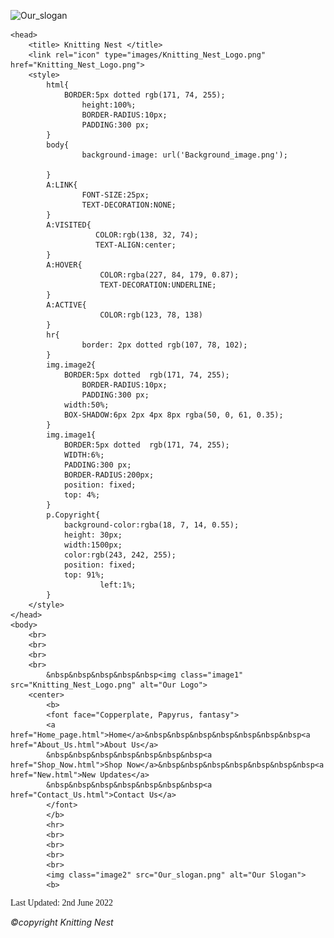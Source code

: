![Our_slogan](https://user-images.githubusercontent.com/73990796/171986710-8c7814df-8e2c-479b-9107-9e5b784576bf.png)
<!DOCTYPE html>
	<head>
		<title> Knitting Nest </title>
		<link rel="icon" type="images/Knitting_Nest_Logo.png" href="Knitting_Nest_Logo.png">
		<style>
			html{
				BORDER:5px dotted rgb(171, 74, 255);
    				height:100%;
     				BORDER-RADIUS:10px;
     				PADDING:300 px;
			}
			body{
         			background-image: url('Background_image.png');

			}
			A:LINK{
            		FONT-SIZE:25px; 
            		TEXT-DECORATION:NONE;
			}
			A:VISITED{
                       COLOR:rgb(138, 32, 74);
                       TEXT-ALIGN:center;
			}
			A:HOVER{
                		COLOR:rgba(227, 84, 179, 0.87);
                		TEXT-DECORATION:UNDERLINE;
			}
			A:ACTIVE{
                		COLOR:rgb(123, 78, 138)
			}
			hr{
    				border: 2px dotted rgb(107, 78, 102);
			}
			img.image2{
				BORDER:5px dotted  rgb(171, 74, 255);
     				BORDER-RADIUS:10px;
     				PADDING:300 px;
				width:50%;
				BOX-SHADOW:6px 2px 4px 8px rgba(50, 0, 61, 0.35);
			}
			img.image1{
				BORDER:5px dotted  rgb(171, 74, 255);
				WIDTH:6%;
				PADDING:300 px;
				BORDER-RADIUS:200px;
				position: fixed;
   				top: 4%;
			}
			p.Copyright{
				background-color:rgba(18, 7, 14, 0.55);
				height: 30px;
				width:1500px;
				color:rgb(243, 242, 255);
				position: fixed;
   				top: 91%;
                        left:1%;
			}
		</style>
	</head>
	<body>
		<br>
		<br>
		<br>
		<br>
			&nbsp&nbsp&nbsp&nbsp&nbsp<img class="image1" src="Knitting_Nest_Logo.png" alt="Our Logo">
		<center>
		    <b>
			<font face="Copperplate, Papyrus, fantasy">  
			<a href="Home_page.html">Home</a>&nbsp&nbsp&nbsp&nbsp&nbsp&nbsp&nbsp<a href="About_Us.html">About Us</a>
			&nbsp&nbsp&nbsp&nbsp&nbsp&nbsp&nbsp<a href="Shop_Now.html">Shop Now</a>&nbsp&nbsp&nbsp&nbsp&nbsp&nbsp&nbsp<a href="New.html">New Updates</a>
			&nbsp&nbsp&nbsp&nbsp&nbsp&nbsp&nbsp<a href="Contact_Us.html">Contact Us</a>
			</font>
		    </b>  
			<hr>
			<br>
			<br>
			<br>
			<br>
			<img class="image2" src="Our_slogan.png" alt="Our Slogan">
			<b>
<font face="Copperplate, Papyrus, fantasy">
			<p>Last Updated: 2nd June 2022</p>
</font>
			</b>
			<i>
			<p class="Copyright">©copyright Knitting Nest</p>
			</i>
		</center>
	</body>
</html>
